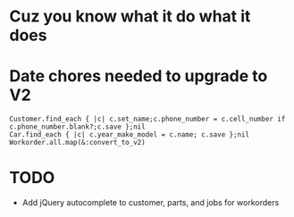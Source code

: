 Cuz you know what it do what it does
========

Date chores needed to upgrade to V2
============

    Customer.find_each { |c| c.set_name;c.phone_number = c.cell_number if c.phone_number.blank?;c.save };nil
    Car.find_each { |c| c.year_make_model = c.name; c.save };nil
    Workorder.all.map(&:convert_to_v2)

TODO
===========

* Add jQuery autocomplete to customer, parts, and jobs for workorders